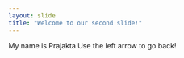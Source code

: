 ```yaml
---
layout: slide
title: "Welcome to our second slide!"
---
```

My name is Prajakta
Use the left arrow to go back!
